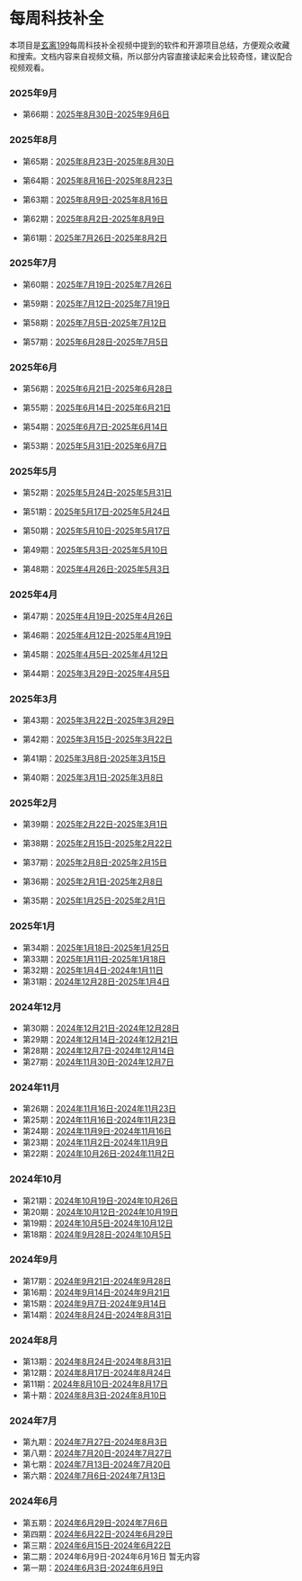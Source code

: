 # 每周科技补全

本项目是[玄离199](https://space.bilibili.com/67079745)每周科技补全视频中提到的软件和开源项目总结，方便观众收藏和搜索。文档内容来自视频文稿，所以部分内容直接读起来会比较奇怪，建议配合视频观看。

### 2025年9月

- 第66期：[2025年8月30日-2025年9月6日](docs/66.md)

### 2025年8月

- 第65期：[2025年8月23日-2025年8月30日](docs/65.md)

- 第64期：[2025年8月16日-2025年8月23日](docs/64.md)

- 第63期：[2025年8月9日-2025年8月16日](docs/63.md)

- 第62期：[2025年8月2日-2025年8月9日](docs/62.md)

- 第61期：[2025年7月26日-2025年8月2日](docs/61.md)

### 2025年7月

- 第60期：[2025年7月19日-2025年7月26日](docs/60.md)

- 第59期：[2025年7月12日-2025年7月19日](docs/59.md)

- 第58期：[2025年7月5日-2025年7月12日](docs/58.md)

- 第57期：[2025年6月28日-2025年7月5日](docs/57.md)

### 2025年6月

- 第56期：[2025年6月21日-2025年6月28日](docs/56.md)

- 第55期：[2025年6月14日-2025年6月21日](docs/55.md)

- 第54期：[2025年6月7日-2025年6月14日](docs/54.md)

- 第53期：[2025年5月31日-2025年6月7日](docs/53.md)

### 2025年5月

- 第52期：[2025年5月24日-2025年5月31日](docs/52.md)

- 第51期：[2025年5月17日-2025年5月24日](docs/51.md)

- 第50期：[2025年5月10日-2025年5月17日](docs/50.md)

- 第49期：[2025年5月3日-2025年5月10日](docs/49.md)

- 第48期：[2025年4月26日-2025年5月3日](docs/48.md)

### 2025年4月

- 第47期：[2025年4月19日-2025年4月26日](docs/47.md)

- 第46期：[2025年4月12日-2025年4月19日](docs/46.md)

- 第45期：[2025年4月5日-2025年4月12日](docs/45.md)

- 第44期：[2025年3月29日-2025年4月5日](docs/44.md)

### 2025年3月

- 第43期：[2025年3月22日-2025年3月29日](docs/43.md)

- 第42期：[2025年3月15日-2025年3月22日](docs/42.md)

- 第41期：[2025年3月8日-2025年3月15日](docs/41.md)
- 第40期：[2025年3月1日-2025年3月8日](docs/40.md)

### 2025年2月

- 第39期：[2025年2月22日-2025年3月1日](docs/39.md)

- 第38期：[2025年2月15日-2025年2月22日](docs/38.md)
- 第37期：[2025年2月8日-2025年2月15日](docs/37.md)
- 第36期：[2025年2月1日-2025年2月8日](docs/36.md)
- 第35期：[2025年1月25日-2025年2月1日](docs/35.md)

### 2025年1月

- 第34期：[2025年1月18日-2025年1月25日](docs/34.md)
- 第33期：[2025年1月11日-2025年1月18日](docs/33.md)
- 第32期：[2025年1月4日-2024年1月11日](docs/32.md)
- 第31期：[2024年12月28日-2025年1月4日](docs/31.md)

### 2024年12月

- 第30期：[2024年12月21日-2024年12月28日](docs/30.md)
- 第29期：[2024年12月14日-2024年12月21日](docs/29.md)
- 第28期：[2024年12月7日-2024年12月14日](docs/28.md)
- 第27期：[2024年11月30日-2024年12月7日](docs/27.md)

### 2024年11月

- 第26期：[2024年11月16日-2024年11月23日](docs/26.md)
- 第25期：[2024年11月16日-2024年11月23日](docs/25.md)
- 第24期：[2024年11月9日-2024年11月16日](docs/24.md)
- 第23期：[2024年11月2日-2024年11月9日](docs/23.md)
- 第22期：[2024年10月26日-2024年11月2日](docs/22.md)

### 2024年10月

- 第21期：[2024年10月19日-2024年10月26日](docs/21.md)
- 第20期：[2024年10月12日-2024年10月19日](docs/20.md)
- 第19期：[2024年10月5日-2024年10月12日](docs/19.md)
- 第18期：[2024年9月28日-2024年10月5日](docs/18.md)

### 2024年9月

- 第17期：[2024年9月21日-2024年9月28日](docs/17.md)
- 第16期：[2024年9月14日-2024年9月21日](docs/16.md)
- 第15期：[2024年9月7日-2024年9月14日](docs/15.md)
- 第14期：[2024年8月24日-2024年8月31日](docs/14.md)

### 2024年8月

- 第13期：[2024年8月24日-2024年8月31日](docs/13.md)
- 第12期：[2024年8月17日-2024年8月24日](docs/12.md)
- 第11期：[2024年8月10日-2024年8月17日](docs/11.md)
- 第十期：[2024年8月3日-2024年8月10日](docs/10.md)

### 2024年7月

- 第九期：[2024年7月27日-2024年8月3日](docs/09.md)
- 第八期：[2024年7月20日-2024年7月27日](docs/08.md)
- 第七期：[2024年7月13日-2024年7月20日](docs/07.md)
- 第六期：[2024年7月6日-2024年7月13日](docs/06.md)

### 2024年6月

- 第五期：[2024年6月29日-2024年7月6日](docs/05.md)
- 第四期：[2024年6月22日-2024年6月29日](docs/04.md)
- 第三期：[2024年6月15日-2024年6月22日](docs/03.md)
- 第二期：2024年6月9日-2024年6月16日 暂无内容
- 第一期：[2024年6月3日-2024年6月9日](docs/01.md)
